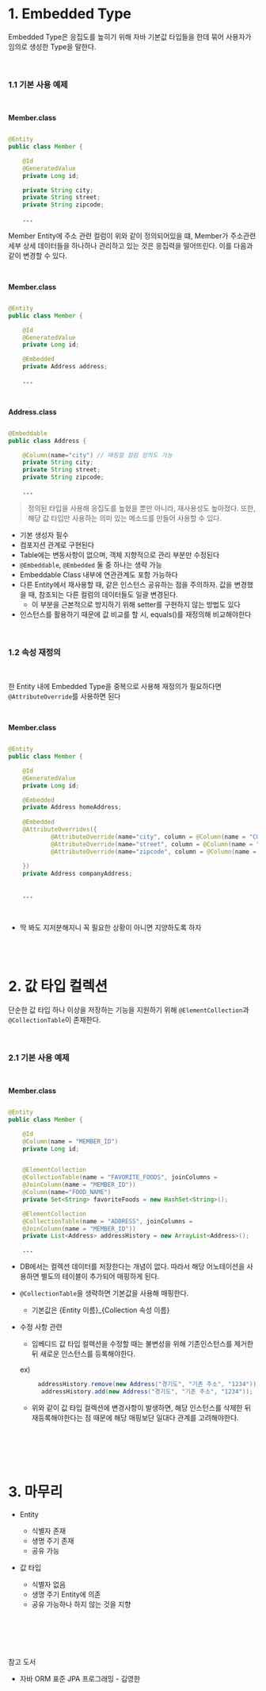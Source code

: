 



# 1. Embedded Type




Embedded Type은 응집도를 높히기 위해 자바 기본값 타입들을 한데 묶어 사용자가 임의로 생성한 Type을 말한다.


  
<br/>

### 1.1 기본 사용 예제


<br/>

**Member.class**

```java

@Entity
public class Member {

    @Id
    @GeneratedValue
    private Long id;

    private String city;
    private String street;
    private String zipcode;
    
    ...
```



Member Entity에 주소 관련 컬럼이 위와 같이 정의되어있을 떄, Member가 주소관련 세부 상세 데이터들을 하나하나 관리하고 있는 것은 응집력을 떨어뜨린다. 이를 다음과 같이 변경할 수 있다.


<br/>


**Member.class**

```java

@Entity
public class Member {

    @Id
    @GeneratedValue
    private Long id;

    @Embedded
    private Address address;
    
    ...
```



<br/>


**Address.class**

```java

@Embeddable
public class Address {

    @Column(name="city") // 매핑할 컬럼 정의도 가능
    private String city;
    private String street;
    private String zipcode;
    
    ...
```





> 정의된 타입을 사용해 응집도를 높혔을 뿐만 아니라, 재사용성도 높아졌다.  또한, 해당 값 타입만 사용하는 의미 있는 메소드를 만들어 사용할 수 있다.




   - 기본 생성자 필수
   - 컴포지션 관계로 구현된다
   - Table에는 변동사항이 없으며, 객체 지향적으로 관리 부분만 수정된다
   - ```@Embeddable```, ```@Embedded``` 둘 중 하나는 생략 가능
   - Embeddable Class 내부에 연관관계도 포함 가능하다
   - 다른 Entity에서 재사용할 때, 같은 인스턴스 공유하는 점을 주의하자. 값을 변경했을 때, 참조되는 다른 컬럼의 데이터들도 일괄 변경된다.
     - 이 부분을 근본적으로 방지하기 위해 setter를 구현하지 않는 방법도 있다
   - 인스턴스를 활용하기 때문에 값 비교를 할 시, equals()를 재정의해 비교해야한다
   

<br/>

### 1.2 속성 재정의

<br/>

한 Entity 내에 Embedded Type을 중복으로 사용해 재정의가 필요하다면 ```@AttributeOverride```를 사용하면 된다



<br/>


**Member.class**

```java

@Entity
public class Member {

    @Id
    @GeneratedValue
    private Long id;

    @Embedded
    private Address homeAddress;
    
    @Embedded
    @AttributeOverrides({
            @AttributeOverride(name="city", column = @Column(name = "COMPANY_CITY")),
            @AttributeOverride(name="street", column = @Column(name = "COMPANY_STREET")),
            @AttributeOverride(name="zipcode", column = @Column(name = "COMPANY_ZIPCODE")),
            
    })
    private Address companyAddress;
    
    
    ...
```



<br/>


- 딱 봐도 지저분해지니 꼭 필요한 상황이 아니면 지양하도록 하자

<br/><br/>



# 2. 값 타입 컬렉션




단순한 값 타입 하나 이상을 저장하는 기능을 지원하기 위해 ```@ElementCollection```과 ```@CollectionTable```이 존재한다.


<br/>

### 2.1 기본 사용 예제


<br/>


**Member.class**

```java

@Entity
public class Member {

    @Id
    @Column(name = "MEMBER_ID")
    private Long id;


    @ElementCollection
    @CollectionTable(name = "FAVORITE_FOODS", joinColumns =
    @JoinColumn(name = "MEMBER_ID"))
    @Column(name="FOOD_NAME")
    private Set<String> favoriteFoods = new HashSet<String>();

    @ElementCollection
    @CollectionTable(name = "ADDRESS", joinColumns =
    @JoinColumn(name = "MEMBER_ID"))
    private List<Address> addressHistory = new ArrayList<Address>();

    ...
```


- DB에서는 컬렉션 데이터를 저장한다는 개념이 없다. 따라서 해당 어노테이션을 사용하면 별도의 테이블이 추가되어 매핑하게 된다.
- ```@CollectionTable```을 생략하면 기본값을 사용해 매핑한다.
  - 기본값은 {Entity 이름}_{Collection 속성 이름}



- 수정 사항 관련
  - 임베디드 값 타입 컬렉션을 수정할 때는 불변성을 위해 기존인스턴스를 제거한 뒤 새로운 인스턴스를 등록해야한다.
  
  ex) 
  
  ```java
       addressHistory.remove(new Address("경기도", "기존 주소", "1234"));
        addressHistory.add(new Address("경기도", "기존 주소", "1234"));  
  ```

  - 위와 같이 값 타입 컬렉션에 변경사항이 발생하면, 해당 인스턴스를 삭제한 뒤 재등록해야한다는 점 때문에 해당 매핑보단 일대다 관계를 고려해야한다.
  
<br/>





<br/><br/>



# 3. 마무리





- Entity
  - 식별자 존재
  - 생명 주기 존재
  - 공유 가능
  
- 값 타입
  - 식별자 없음
  - 생명 주기 Entity에 의존
  - 공유 가능하나 하지 않는 것을 지향
  
  
  
  <br/><br/><br/><br/>



참고 도서
 - 자바 ORM 표준 JPA 프로그래밍 - 김영한